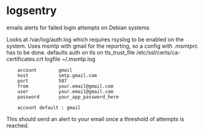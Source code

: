 # logsentry
emails alerts for failed login attempts on Debian systems 

Looks at /var/log/auth.log which requires rsyslog to be enabled on the system. 
Uses msmtp with gmail for the reporting, so a config with .msmtprc has to be done. 
              defaults
        auth           on
        tls            on
        tls_trust_file /etc/ssl/certs/ca-certificates.crt
        logfile        ~/.msmtp.log
        
        account        gmail
        host           smtp.gmail.com
        port           587
        from           your.email@gmail.com
        user           your.email@gmail.com
        password       your_app_password_here
        
        account default : gmail

This should send an alert to your email once a threshold of attempts is reached. 
